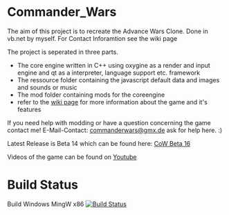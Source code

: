# Commander_Wars
The aim of this project is to recreate the Advance Wars Clone. Done in vb.net by myself. For Contact Inforamtion see the wiki page

The project is seperated in three parts.
* The core engine written in C++ using oxygine as a render and input engine and qt as a interpreter, language support etc. framework
* The ressource folder containing the javascript default data and images and sounds or music
* The mod folder containing mods for the coreengine
* refer to the [wiki page](https://github.com/Robosturm/Commander_Wars/wiki) for more information about the game and it's features

If you need help with modding or have a question concerning the game contact me!
E-Mail-Contact: commanderwars@gmx.de ask for help here. :)

Latest Release is Beta 14 which can be found here: [CoW Beta 16](https://github.com/Robosturm/Commander_Wars/releases/tag/Beta_16)

Videos of the game can be found on [Youtube](https://www.youtube.com/user/Robosturm)

# Build Status
Build Windows MingW x86 [![Build Status](https://travis-ci.com/Robosturm/Commander_Wars.svg?branch=master)](https://travis-ci.com/Robosturm/Commander_Wars)
